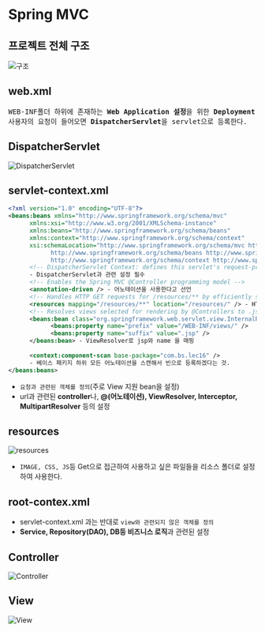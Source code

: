 # Spring MVC
## 프로젝트 전체 구조
![구조](https://github.com/RyuKyeongWoo/TIL/blob/main/Spring/img/rescue.PNG)
## web.xml
<pre>
WEB-INF폴더 하위에 존재하는 <b>Web Application 설정</b>을 위한 <b>Deployment Descriptor(배포서술자)</b>
사용자의 요청이 들어오면 <b>DispatcherServlet</b>을 servlet으로 등록한다. 
</pre>
## DispatcherServlet
![DispatcherServlet](https://github.com/RyuKyeongWoo/TIL/blob/main/Spring/img/dispatcherservlet.PNG)
## servlet-context.xml
```xml
<?xml version="1.0" encoding="UTF-8"?>
<beans:beans xmlns="http://www.springframework.org/schema/mvc"
      xmlns:xsi="http://www.w3.org/2001/XMLSchema-instance"
      xmlns:beans="http://www.springframework.org/schema/beans"
      xmlns:context="http://www.springframework.org/schema/context"
      xsi:schemaLocation="http://www.springframework.org/schema/mvc http://www.springframework.org/schema/mvc/spring-mvc.xsd
            http://www.springframework.org/schema/beans http://www.springframework.org/schema/beans/spring-beans.xsd
            http://www.springframework.org/schema/context http://www.springframework.org/schema/context/spring-context.xsd">
      <!-- DispatcherServlet Context: defines this servlet's request-processing infrastructure -->
      - DispatcherServlet과 관련 설정 필수
      <!-- Enables the Spring MVC @Controller programming model -->
      <annotation-driven /> - 어노테이션을 사용한다고 선언
      <!-- Handles HTTP GET requests for /resources/** by efficiently serving up static resources in the ${webappRoot}/resources directory -->
      <resources mapping="/resources/**" location="/resources/" /> - HTML 리소스 디렉토리 정의
      <!-- Resolves views selected for rendering by @Controllers to .jsp resources in the /WEB-INF/views directory -->
      <beans:bean class="org.springframework.web.servlet.view.InternalResourceViewResolver"> 
            <beans:property name="prefix" value="/WEB-INF/views/" />
            <beans:property name="suffix" value=".jsp" />
      </beans:bean> - ViewResolver로 jsp와 name 을 매핑
      
      <context:component-scan base-package="com.bs.lec16" /> 
      - 베이스 패키지 하위 모든 어노테이션을 스캔해서 빈으로 등록하겠다는 것.
</beans:beans>
```
* `요청과 관련된 객체를 정의`(주로 View 지원 bean을 설정)
* url과 관련된 **controller**나, **@(어노테이션), ViewResolver, Interceptor, MultipartResolver** 등의 설정
## resources
![resources](https://github.com/RyuKyeongWoo/TIL/blob/main/Spring/img/resources.PNG)
* `IMAGE, CSS, JS`등 Get으로 접근하여 사용하고 싶은 파일들을 리소스 폴더로 설정하여 사용한다.
## root-contex.xml
* servlet-context.xml 과는 반대로 `view와 관련되지 않은 객체를 정의`
* **Service, Repository(DAO), DB등 비즈니스 로직**과 관련된 설정
## Controller
![Controller](https://github.com/RyuKyeongWoo/TIL/blob/main/Spring/img/controller.PNG)
## View
![View](https://github.com/RyuKyeongWoo/TIL/blob/main/Spring/img/view.PNG)
